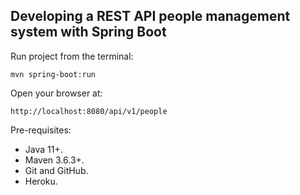 <h2>Developing a REST API people management system with Spring Boot</h2>

Run project from the terminal:
```shell script
mvn spring-boot:run 
```

Open your browser at:
```
http://localhost:8080/api/v1/people
```

Pre-requisites:

* Java 11+.
* Maven 3.6.3+.
* Git and GitHub.
* Heroku.
